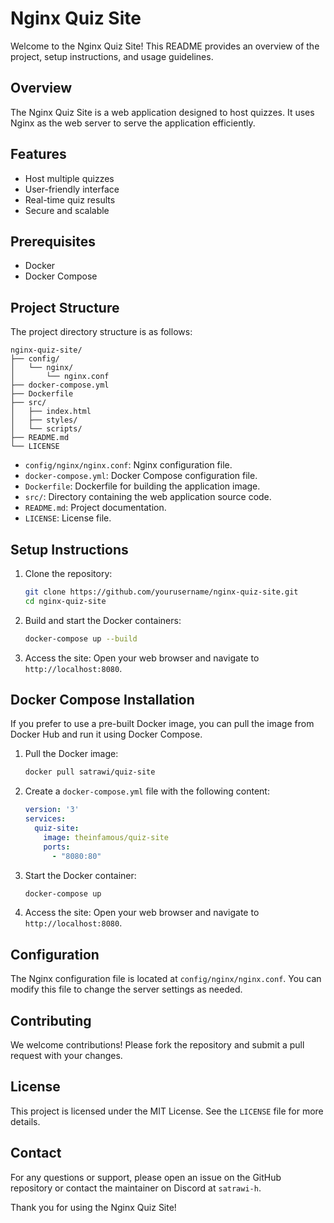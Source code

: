 # Nginx Quiz Site


Welcome to the Nginx Quiz Site! This README provides an overview of the project, setup instructions, and usage guidelines.

## Overview

The Nginx Quiz Site is a web application designed to host quizzes. It uses Nginx as the web server to serve the application efficiently.

## Features

- Host multiple quizzes
- User-friendly interface
- Real-time quiz results
- Secure and scalable

## Prerequisites

- Docker
- Docker Compose

## Project Structure

The project directory structure is as follows:

```
nginx-quiz-site/
├── config/
│   └── nginx/
│       └── nginx.conf
├── docker-compose.yml
├── Dockerfile
├── src/
│   ├── index.html
│   ├── styles/
│   └── scripts/
├── README.md
└── LICENSE
```

- `config/nginx/nginx.conf`: Nginx configuration file.
- `docker-compose.yml`: Docker Compose configuration file.
- `Dockerfile`: Dockerfile for building the application image.
- `src/`: Directory containing the web application source code.
- `README.md`: Project documentation.
- `LICENSE`: License file.
## Setup Instructions

1. Clone the repository:
   ```sh
   git clone https://github.com/yourusername/nginx-quiz-site.git
   cd nginx-quiz-site
   ```

2. Build and start the Docker containers:
   ```sh
   docker-compose up --build
   ```

3. Access the site:
   Open your web browser and navigate to `http://localhost:8080`.
## Docker Compose Installation

If you prefer to use a pre-built Docker image, you can pull the image from Docker Hub and run it using Docker Compose.

1. Pull the Docker image:
   ```sh
   docker pull satrawi/quiz-site
   ```

2. Create a `docker-compose.yml` file with the following content:
   ```yaml
   version: '3'
   services:
     quiz-site:
       image: theinfamous/quiz-site
       ports:
         - "8080:80"
   ```

3. Start the Docker container:
   ```sh
   docker-compose up
   ```

4. Access the site:
   Open your web browser and navigate to `http://localhost:8080`.
## Configuration

The Nginx configuration file is located at `config/nginx/nginx.conf`. You can modify this file to change the server settings as needed.

## Contributing

We welcome contributions! Please fork the repository and submit a pull request with your changes.

## License

This project is licensed under the MIT License. See the `LICENSE` file for more details.

## Contact

For any questions or support, please open an issue on the GitHub repository or contact the maintainer on Discord at `satrawi-h`.

Thank you for using the Nginx Quiz Site!

